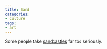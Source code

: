 ```yaml
---
title: Sand
categories:
- culture
tags:
- art
---
```


Some people take [sandcastles][1] far too seriously.

   [1]: http://www.harrisand.org/
